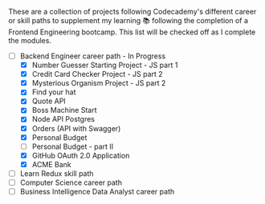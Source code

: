 These are a collection of projects following Codecademy's different career or skill paths to supplement my learning 📚 following the completion of a Frontend Engineering bootcamp. This list will be checked off as I complete the modules.

- [ ] Backend Engineer career path - In Progress
  - [x] Number Guesser Starting Project - JS part 1
  - [x] Credit Card Checker Project - JS part 2
  - [x] Mysterious Organism Project - JS part 2
  - [x] Find your hat
  - [x] Quote API
  - [x] Boss Machine Start
  - [x] Node API Postgres
  - [x] Orders (API with Swagger)
  - [x] Personal Budget
  - [ ] Personal Budget - part II
  - [x] GitHub OAuth 2.0 Application
  - [x] ACME Bank
- [ ] Learn Redux skill path
- [ ] Computer Science career path
- [ ] Business Intelligence Data Analyst career path